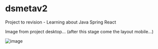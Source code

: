 # dsmetav2
Project to revision - Learning about Java Spring React


Image from project desktop... (after this stage come the layout mobile...)

![image](https://user-images.githubusercontent.com/72364037/201832169-b0c2399c-9248-48de-8050-09d4cf1fd3fd.png)
